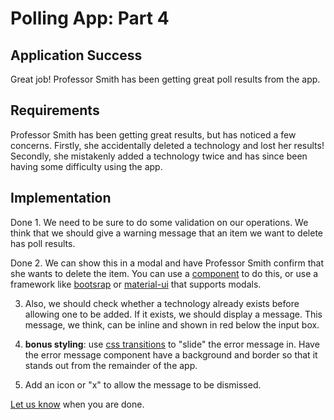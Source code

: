 # Polling App: Part 4

## Application Success

Great job! Professor Smith has been getting great poll results from the app.

## Requirements

Professor Smith has been getting great results, but has noticed a few concerns. Firstly, she accidentally deleted a technology and lost her results! 
Secondly, she mistakenly added a technology twice and has since been having some difficulty using the app.

## Implementation

Done 1. We need to be sure to do some validation on our operations. We think that we should give a warning message that an item we want to delete has poll results. 

Done 2. We can show this in a modal and have Professor Smith confirm that she wants to delete the item. You can use a [component](https://github.com/reactjs/react-modal) to do this, or use a framework 
like [bootsrap](https://getbootstrap.com/) or [material-ui](https://material-ui.com/) that supports modals. 

3. Also, we should check whether a technology already exists before allowing one to be added. If it exists, we should display a message. This message, we think, can be inline and shown in red below the input box.

4. **bonus styling**: use [css transitions](https://www.w3schools.com/css/css3_transitions.asp) to "slide" the error message in. Have the error message component have a background and border
so that it stands out from the remainder of the app. 

5. Add an icon or "x" to allow the message to be dismissed.

[Let us know](https://github.com/un-loop/PollProject/blob/master/PART5.md) when you are done.
